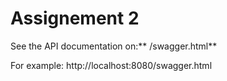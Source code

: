 # Assignement 2

See the API documentation on:** <SERVER-URI>/swagger.html**
  
For example: http://localhost:8080/swagger.html
